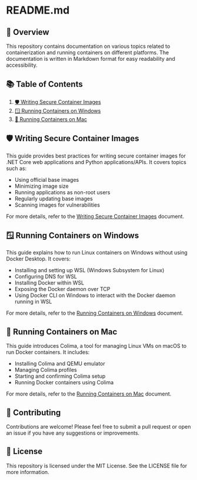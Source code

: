 # README.md

## 📄 Overview

This repository contains documentation on various topics related to containerization and running containers on different platforms. The documentation is written in Markdown format for easy readability and accessibility.

## 📚 Table of Contents

1. [🛡️ Writing Secure Container Images](#writing-secure-container-images)
2. [🪟 Running Containers on Windows](#running-containers-on-windows)
3. [🍏 Running Containers on Mac](#running-containers-on-mac)

## 🛡️ Writing Secure Container Images

This guide provides best practices for writing secure container images for .NET Core web applications and Python applications/APIs. It covers topics such as:

- Using official base images
- Minimizing image size
- Running applications as non-root users
- Regularly updating base images
- Scanning images for vulnerabilities

For more details, refer to the [Writing Secure Container Images](writing-secure-container-images.md) document.

## 🪟 Running Containers on Windows

This guide explains how to run Linux containers on Windows without using Docker Desktop. It covers:

- Installing and setting up WSL (Windows Subsystem for Linux)
- Configuring DNS for WSL
- Installing Docker within WSL
- Exposing the Docker daemon over TCP
- Using Docker CLI on Windows to interact with the Docker daemon running in WSL

For more details, refer to the [Running Containers on Windows](running-containers-on-windows.md) document.

## 🍏 Running Containers on Mac

This guide introduces Colima, a tool for managing Linux VMs on macOS to run Docker containers. It includes:

- Installing Colima and QEMU emulator
- Managing Colima profiles
- Starting and confirming Colima setup
- Running Docker containers using Colima

For more details, refer to the [Running Containers on Mac](running-containers-on-mac.md) document.

## 🤝 Contributing

Contributions are welcome! Please feel free to submit a pull request or open an issue if you have any suggestions or improvements.

## 📜 License

This repository is licensed under the MIT License. See the LICENSE file for more information.
